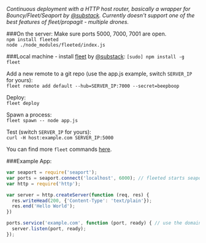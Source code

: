 _Continuous deployment with a HTTP host router, basically a wrapper for Bouncy/Fleet/Seaport by [@substack](https://github.com/substack). Currently doesn't support one of the best features of fleet/propagit - multiple drones._  
  
###On the server:
Make sure ports 5000, 7000, 7001 are open.  
```npm install fleeted```  
```node ./node_modules/fleeted/index.js```  

###Local machine - install [fleet](https://github.com/substack/fleet) by [@substack](https://github.com/substack):
```[sudo] npm install -g fleet```  
 
Add a new remote to a git repo (use the app.js example, switch ```SERVER_IP``` for yours):  
```fleet remote add default --hub=SERVER_IP:7000 --secret=beepboop```

Deploy:  
```fleet deploy```  

Spawn a process:  
```fleet spawn -- node app.js```  

Test (switch ```SERVER_IP``` for yours):  
```curl -H host:example.com SERVER_IP:5000```

You can find more ```fleet``` commands [here](https://github.com/substack/fleet).  

###Example App:
```javascript
var seaport = require('seaport');
var ports = seaport.connect('localhost', 6000); // fleeted starts seaport on port 6000
var http = require('http');

var server = http.createServer(function (req, res) {
  res.writeHead(200, {'Content-Type': 'text/plain'});
  res.end('Hello World');
})

ports.service('example.com', function (port, ready) { // use the domain name you want to deploy, will have to be pointed at your server
  server.listen(port, ready);
});
```
